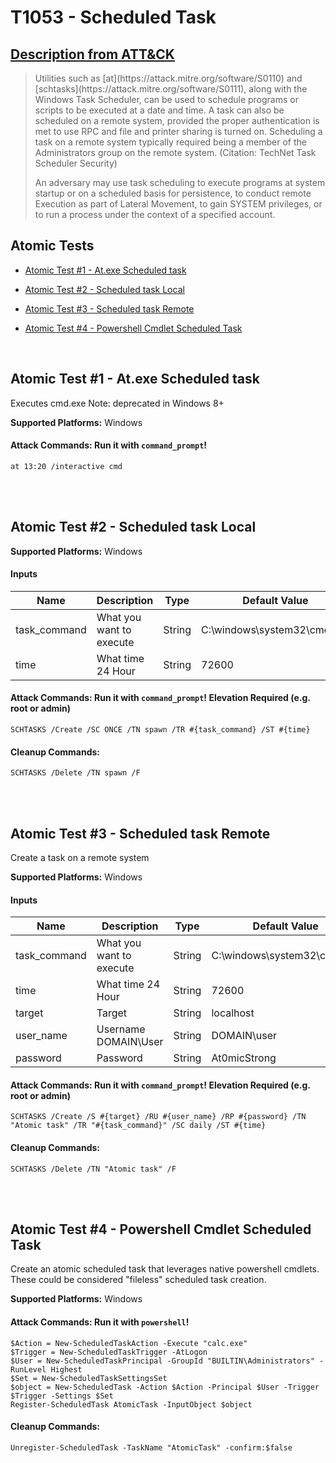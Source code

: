 # T1053 - Scheduled Task
## [Description from ATT&CK](https://attack.mitre.org/wiki/Technique/T1053)
<blockquote>Utilities such as [at](https://attack.mitre.org/software/S0110) and [schtasks](https://attack.mitre.org/software/S0111), along with the Windows Task Scheduler, can be used to schedule programs or scripts to be executed at a date and time. A task can also be scheduled on a remote system, provided the proper authentication is met to use RPC and file and printer sharing is turned on. Scheduling a task on a remote system typically required being a member of the Administrators group on the remote system. (Citation: TechNet Task Scheduler Security)

An adversary may use task scheduling to execute programs at system startup or on a scheduled basis for persistence, to conduct remote Execution as part of Lateral Movement, to gain SYSTEM privileges, or to run a process under the context of a specified account.</blockquote>

## Atomic Tests

- [Atomic Test #1 - At.exe Scheduled task](#atomic-test-1---atexe-scheduled-task)

- [Atomic Test #2 - Scheduled task Local](#atomic-test-2---scheduled-task-local)

- [Atomic Test #3 - Scheduled task Remote](#atomic-test-3---scheduled-task-remote)

- [Atomic Test #4 - Powershell Cmdlet Scheduled Task](#atomic-test-4---powershell-cmdlet-scheduled-task)


<br/>

## Atomic Test #1 - At.exe Scheduled task
Executes cmd.exe
Note: deprecated in Windows 8+

**Supported Platforms:** Windows



#### Attack Commands: Run it with `command_prompt`! 
```
at 13:20 /interactive cmd
```






<br/>
<br/>

## Atomic Test #2 - Scheduled task Local

**Supported Platforms:** Windows


#### Inputs
| Name | Description | Type | Default Value | 
|------|-------------|------|---------------|
| task_command | What you want to execute | String | C:\windows\system32\cmd.exe|
| time | What time 24 Hour | String | 72600|


#### Attack Commands: Run it with `command_prompt`!  Elevation Required (e.g. root or admin) 
```
SCHTASKS /Create /SC ONCE /TN spawn /TR #{task_command} /ST #{time}
```

#### Cleanup Commands:
```
SCHTASKS /Delete /TN spawn /F
```





<br/>
<br/>

## Atomic Test #3 - Scheduled task Remote
Create a task on a remote system

**Supported Platforms:** Windows


#### Inputs
| Name | Description | Type | Default Value | 
|------|-------------|------|---------------|
| task_command | What you want to execute | String | C:\windows\system32\cmd.exe|
| time | What time 24 Hour | String | 72600|
| target | Target | String | localhost|
| user_name | Username DOMAIN\User | String | DOMAIN\user|
| password | Password | String | At0micStrong|


#### Attack Commands: Run it with `command_prompt`!  Elevation Required (e.g. root or admin) 
```
SCHTASKS /Create /S #{target} /RU #{user_name} /RP #{password} /TN "Atomic task" /TR "#{task_command}" /SC daily /ST #{time}
```

#### Cleanup Commands:
```
SCHTASKS /Delete /TN "Atomic task" /F
```





<br/>
<br/>

## Atomic Test #4 - Powershell Cmdlet Scheduled Task
Create an atomic scheduled task that leverages native powershell cmdlets.
These could be considered "fileless" scheduled task creation.

**Supported Platforms:** Windows



#### Attack Commands: Run it with `powershell`! 
```
$Action = New-ScheduledTaskAction -Execute "calc.exe"
$Trigger = New-ScheduledTaskTrigger -AtLogon
$User = New-ScheduledTaskPrincipal -GroupId "BUILTIN\Administrators" -RunLevel Highest
$Set = New-ScheduledTaskSettingsSet
$object = New-ScheduledTask -Action $Action -Principal $User -Trigger $Trigger -Settings $Set
Register-ScheduledTask AtomicTask -InputObject $object
```

#### Cleanup Commands:
```
Unregister-ScheduledTask -TaskName "AtomicTask" -confirm:$false
```





<br/>
